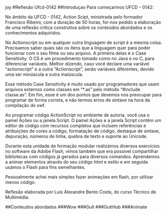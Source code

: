 joy
#Reflexão Ufcd-0142
##Introduçao
Para começarmos UFCD – 0142:

No âmbito da UFCD - 0142, Action Scipt, ministrada pelo formador Francisco Ribeiro, com a duração de 50 horas, foi-nos pedido a elaboração de uma reflexão crítica construtiva sobre os conteúdos abordados e os conhecimentos adquiridos.


No Actionscript ou em qualquer outra linguagem de script é a mesma coisa. Precisamos saber quais são os itens que a linguagem quer para poder funcionar com o seu filme ou seu arquivo.
A primeira delas é o Case Sensitivity. O CS é um procedimento tomado como no Java e no C, para diferenciar variáveis. Melhor dizendo, caso você declare uma variável “actionscript” e a outra “Actionscript”, serão variáveis diferentes, devido uma ser minúscula e outra maiúscula.


Esse método Case Sensitivity é muito usado por programadores que usam arquivos externos como classes em “*.as” pelo método “#include classe.as”. Em fim, esse é um dos pontos que devemos nos preocupar para programar de forma correta, e não termos erros de sintaxe na hora da compilação do swf.


Ao programar código ActionScript no ambiente de autoria, você usa o painel Ações ou a janela Script. O painel Ações e a janela Script contêm um editor de código com recursos completos que incluem referências e atribuições de cores a código, formatação de código, destaque de sintaxe, depuração, números de linha, quebra de texto e suporte ao Unicode.


Durante esta unidade de formação modular realizámos diversos exercícios no software da Adobe Flash, vimos também que era possível compartilhar bibliotecas com códigos já gerados para diversos comandos.
Aprendemos a animar elementos através do seu código html e estilo e em seguida usámos o Flash para fins semelhantes.


Pessoalmente achei mais simples fazer animações em flash, por utilizar menos código.




Reflexão elaborada por Luís Alexandre Bento Costa, do curso Técnico de Multimédia.


##Conteudos abordados
###Wow
###Guit
###GuitHub
###Animate
